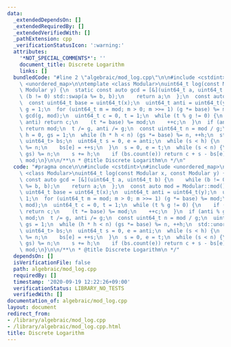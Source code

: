 ```yaml
---
data:
  _extendedDependsOn: []
  _extendedRequiredBy: []
  _extendedVerifiedWith: []
  _pathExtension: cpp
  _verificationStatusIcon: ':warning:'
  attributes:
    '*NOT_SPECIAL_COMMENTS*': ''
    document_title: Discrete Logarithm
    links: []
  bundledCode: "#line 2 \"algebraic/mod_log.cpp\"\n\n#include <cstdint>\n#include\
    \ <unordered_map>\n\ntemplate <class Modular>\nuint64_t log(const Modular x, const\
    \ Modular y) {\n  static const auto gcd = [&](uint64_t a, uint64_t b) {\n    while\
    \ (b != 0) std::swap(a %= b, b);\n    return a;\n  };\n  const auto mod = Modular::mod();\n\
    \  const uint64_t base = uint64_t(x);\n  uint64_t anti = uint64_t(y);\n  uint64_t\
    \ g = 1;\n  for (uint64_t m = mod; m > 0; m >>= 1) (g *= base) %= mod;\n  g =\
    \ gcd(g, mod);\n  uint64_t c = 0, t = 1;\n  while (t % g != 0) {\n    if (t ==\
    \ anti) return c;\n    (t *= base) %= mod;\n    ++c;\n  }\n  if (anti % g != 0)\
    \ return mod;\n  t /= g, anti /= g;\n  const uint64_t n = mod / g;\n  uint64_t\
    \ h = 0, gs = 1;\n  while (h * h < n) (gs *= base) %= n, ++h;\n  std::unordered_map<uint64_t,\
    \ uint64_t> bs;\n  uint64_t s = 0, e = anti;\n  while (s < h) {\n    (e *= base)\
    \ %= n;\n    bs[e] = ++s;\n  }\n  s = 0, e = t;\n  while (s < n) {\n    (e *=\
    \ gs) %= n;\n    s += h;\n    if (bs.count(e)) return c + s - bs[e];\n  }\n  return\
    \ mod;\n}\n\n/**\n * @title Discrete Logarithm\n */\n"
  code: "#pragma once\n\n#include <cstdint>\n#include <unordered_map>\n\ntemplate\
    \ <class Modular>\nuint64_t log(const Modular x, const Modular y) {\n  static\
    \ const auto gcd = [&](uint64_t a, uint64_t b) {\n    while (b != 0) std::swap(a\
    \ %= b, b);\n    return a;\n  };\n  const auto mod = Modular::mod();\n  const\
    \ uint64_t base = uint64_t(x);\n  uint64_t anti = uint64_t(y);\n  uint64_t g =\
    \ 1;\n  for (uint64_t m = mod; m > 0; m >>= 1) (g *= base) %= mod;\n  g = gcd(g,\
    \ mod);\n  uint64_t c = 0, t = 1;\n  while (t % g != 0) {\n    if (t == anti)\
    \ return c;\n    (t *= base) %= mod;\n    ++c;\n  }\n  if (anti % g != 0) return\
    \ mod;\n  t /= g, anti /= g;\n  const uint64_t n = mod / g;\n  uint64_t h = 0,\
    \ gs = 1;\n  while (h * h < n) (gs *= base) %= n, ++h;\n  std::unordered_map<uint64_t,\
    \ uint64_t> bs;\n  uint64_t s = 0, e = anti;\n  while (s < h) {\n    (e *= base)\
    \ %= n;\n    bs[e] = ++s;\n  }\n  s = 0, e = t;\n  while (s < n) {\n    (e *=\
    \ gs) %= n;\n    s += h;\n    if (bs.count(e)) return c + s - bs[e];\n  }\n  return\
    \ mod;\n}\n\n/**\n * @title Discrete Logarithm\n */"
  dependsOn: []
  isVerificationFile: false
  path: algebraic/mod_log.cpp
  requiredBy: []
  timestamp: '2020-09-19 12:22:26+09:00'
  verificationStatus: LIBRARY_NO_TESTS
  verifiedWith: []
documentation_of: algebraic/mod_log.cpp
layout: document
redirect_from:
- /library/algebraic/mod_log.cpp
- /library/algebraic/mod_log.cpp.html
title: Discrete Logarithm
---
```

